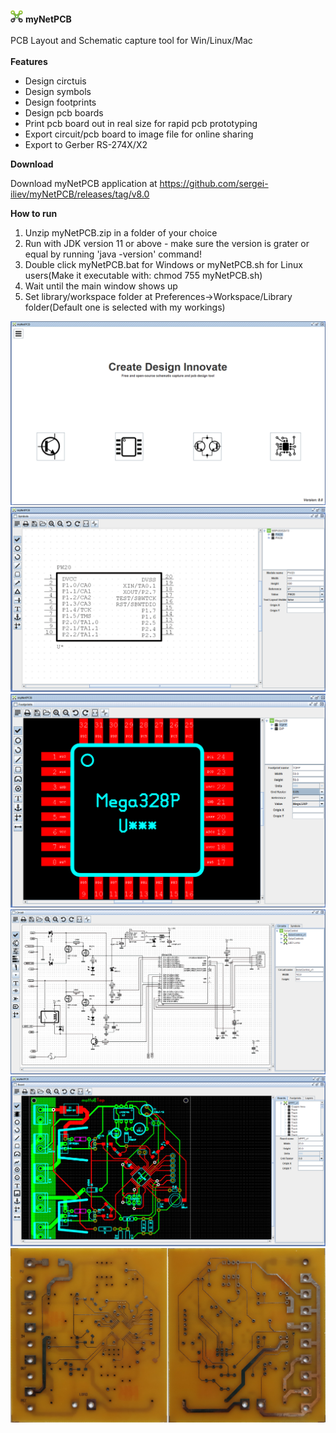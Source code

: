 
![myNetPCB](screenshots/logo.png?raw=true "myNetPCB")   **myNetPCB**</br></br>
PCB Layout and Schematic capture tool for Win/Linux/Mac</br></br>
**Features**

* Design circtuis
* Design symbols
* Design footprints
* Design pcb boards
* Print pcb board out in real size for rapid pcb prototyping
* Export circuit/pcb board to image file for online sharing
* Export to Gerber RS-274X/X2

**Download**


Download myNetPCB application at
https://github.com/sergei-iliev/myNetPCB/releases/tag/v8.0


**How to run**
1. Unzip myNetPCB.zip in a folder of your choice
2. Run with JDK version 11 or above - make sure the version is grater or equal by running 'java -version' command!
3. Double click myNetPCB.bat for Windows or myNetPCB.sh for Linux users(Make it executable with:  chmod 755 myNetPCB.sh)
4. Wait until the main window shows up
5. Set library/workspace folder at Preferences->Workspace/Library folder(Default one is selected with my workings)


![myNetPCB](/screenshots/mynetpcb.png)
![Symbols](/screenshots/symbols.png)
![Footprints](/screenshots/footprints.png)
![Circuit](/screenshots/circuit.png)
![Board](/screenshots/board.png)
![PCB](/screenshots/pcb.png)

